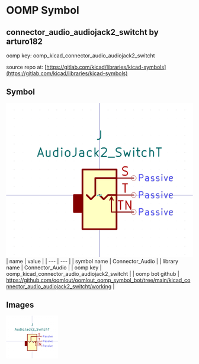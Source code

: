 # OOMP Symbol  
## connector_audio_audiojack2_switcht  by arturo182  
  
oomp key: oomp_kicad_connector_audio_audiojack2_switcht  
  
source repo at: [https://gitlab.com/kicad/libraries/kicad-symbols](https://gitlab.com/kicad/libraries/kicad-symbols)  
## Symbol  
  
[![working.png](working_600.png)](working.png)  
| name | value | 
| --- | --- | 
| symbol name | Connector_Audio | 
| library name | Connector_Audio | 
| oomp key | oomp_kicad_connector_audio_audiojack2_switcht | 
| oomp bot github | https://github.com/oomlout/oomlout_oomp_symbol_bot/tree/main/kicad_connector_audio_audiojack2_switcht/working | 
## Images  
  
[![working.png](working_140.png)](working.png)  
